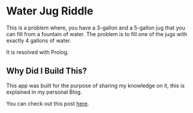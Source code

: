 # Water Jug Riddle
This is a problem where, you have a 3-gallon and a 5-gallon jug that you can fill from a fountain of water. The problem is to fill one of the jugs with exactly 4 gallons of water.

It is resolved with Prolog.

## Why Did I Build This?

This app was built for the purpose of sharing my knowledge on it, this is explained in my personal Blog.
 
You can check out this post [here](http://blog-react-app.s3-website-sa-east-1.amazonaws.com/public/blog/acertijo-jarras-de-agua-en-prolog).
